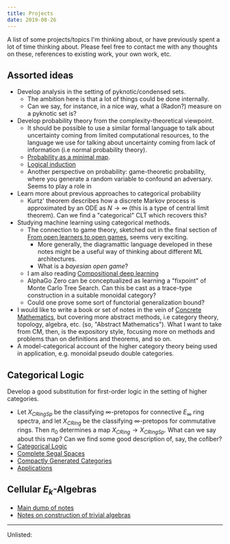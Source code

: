 ```yaml
---
title: Projects
date: 2019-08-26
---
```

A list of some projects/topics I'm thinking about, or have previously spent a lot of time thinking about. Please feel free to contact me with any thoughts on these, references to existing work, your own work, etc.

## Assorted ideas

- Develop analysis in the setting of pyknotic/condensed sets.
    - The ambition here is that a lot of things could be done internally.
    - Can we say, for instance, in a nice way, what a (Radon?) measure on a pyknotic set is?
- Develop probability theory from the complexity-theoretical viewpoint.
    - It should be possible to use a similar formal language to talk about uncertainty coming from limited computational resources, to the language we use for talking about uncertainty coming from lack of information (i.e normal probability theory).
    - [Probability as a minimal map](https://www.alignmentforum.org/posts/Lz2nCYnBeaZyS68Xb/probability-as-minimal-map).
    - [Logical induction](https://arxiv.org/pdf/1609.03543.pdf)
    - Another perspective on probability: game-theoretic probability, where you generate a random variable to confound an adversary. Seems to play a role in 
- Learn more about previous approaches to categorical probability
    - Kurtz' theorem describes how a discrete Markov process is approximated by an ODE as $N \to \infty$ (this is a type of central limit theorem). Can we find a "categorical" CLT which recovers this?
- Studying machine learning using categorical methods.
    - The connection to game theory, sketched out in the final section of [From open learners to open games](https://arxiv.org/abs/1902.08666), seems very exciting.
        - More generally, the diagramattic language developed in these notes might be a useful way of thinking about different ML architectures.
        - What is a *bayesian open game*?
    - I am also reading [Compositional deep learning](https://arxiv.org/abs/1907.08292)
    - AlphaGo Zero can be conceptualized as learning a "fixpoint" of Monte Carlo Tree Search. Can this be cast as a trace-type construction in a suitable monoidal category?
    - Could one prove some sort of functorial generalization bound?
- I would like to write a book or set of notes in the vein of [Concrete Mathematics](https://openlibrary.org/works/OL3951639W/Concrete_mathematics), but covering more abstract methods, i.e category theory, topology, algebra, etc. (so, "Abstract Mathematics"). What I want to take from CM, then, is the expository style, focusing more on methods and problems than on definitions and theorems, and so on.
- A model-categorical account of the higher category theory being used in application, e.g. monoidal pseudo double categories.

## Categorical Logic

Develop a good substitution for first-order logic in the setting of higher categories.

- Let $X_{CRingSp}$ be the classifying $\infty$-pretopos for connective $E_\infty$ ring spectra, and let $X_{CRing}$ be the classifying $\infty$-pretopos for commutative rings. Then $\pi_0$ determines a map $X_{CRing} \to X_{CRingSp}$. What can we say about this map? Can we find some good description of, say, the cofiber?
- [Categorical Logic](Projects/CategoricalLogic/CategoricalLogic.html)
- [Complete Segal Spaces](Projects/CategoricalLogic/LexSeg.html)
- [Compactly Generated Categories](Projects/CategoricalLogic/CompactlyGenerated.html)
- [Applications](Projects/CategoricalLogic/Applications.html)

## Cellular $E_k$-Algebras

- [Main dump of notes](Projects/CellularEkAlgebras/CellularEkAlgebras.html)
- [Notes on construction of trivial algebras](Projects/CellularEkAlgebras/TrivialAlgebras.html)

---

Unlisted: